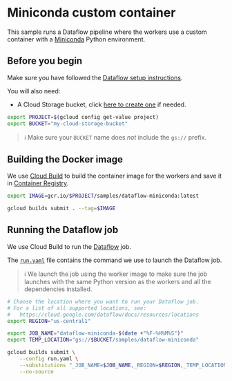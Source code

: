 # Miniconda custom container

This sample runs a Dataflow pipeline where the workers use a custom container with a
[Miniconda](https://docs.conda.io/en/latest/miniconda.html)
Python environment.

## Before you begin

Make sure you have followed the
[Dataflow setup instructions](../../README.md).

You will also need:
* A Cloud Storage bucket, click [here to create one](https://console.cloud.google.com/storage/create-bucket) if needed.

```sh
export PROJECT=$(gcloud config get-value project)
export BUCKET="my-cloud-storage-bucket"
```

> ℹ️ Make sure your `BUCKET` name does _not_ include the `gs://` prefix.

## Building the Docker image

We use
[Cloud Build](https://cloud.google.com/build)
to build the container image for the workers and save it in
[Container Registry](https://cloud.google.com/container-registry/).

```sh
export IMAGE=gcr.io/$PROJECT/samples/dataflow-miniconda:latest

gcloud builds submit . --tag=$IMAGE
```

## Running the Dataflow job

We use Cloud Build to run the [Dataflow](https://cloud.google.com/dataflow) job.

The [`run.yaml`](run.yaml) file contains the command we use to launch the Dataflow job.

> ℹ️ We launch the job using the worker image to make sure the job launches
> with the same Python version as the workers and all the dependencies installed.

```sh
# Choose the location where you want to run your Dataflow job.
# For a list of all supported locations, see:
#   https://cloud.google.com/dataflow/docs/resources/locations
export REGION="us-central1"

export JOB_NAME="dataflow-miniconda-$(date +"%F-%H%M%S")"
export TEMP_LOCATION="gs://$BUCKET/samples/dataflow-miniconda"

gcloud builds submit \
    --config run.yaml \
    --substitutions "_JOB_NAME=$JOB_NAME,_REGION=$REGION,_TEMP_LOCATION=$TEMP_LOCATION" \
    --no-source
```
